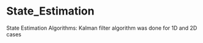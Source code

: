 # State_Estimation
State Estimation Algorithms:
Kalman filter algorithm was done for 1D and 2D cases
